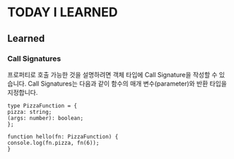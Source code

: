 # TODAY I LEARNED

## Learned

### Call Signatures

프로퍼티로 호출 가능한 것을 설명하려면 객체 타입에 Call Signature을 작성할 수 있습니다.
Call Signatures는 다음과 같이 함수의 매개 변수(parameter)와 반환 타입을 지정합니다.

```tsx
type PizzaFunction = {
pizza: string;
(args: number): boolean;
};

function hello(fn: PizzaFunction) {
console.log(fn.pizza, fn(6));
}
```
